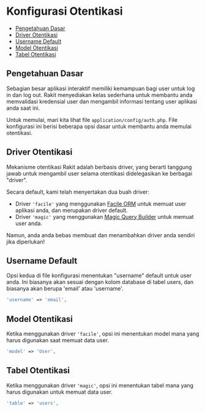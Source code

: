# Konfigurasi Otentikasi

<!-- MarkdownTOC autolink="true" autoanchor="true" levels="2,3" bracket="round" lowercase="only_ascii" -->

- [Pengetahuan Dasar](#pengetahuan-dasar)
- [Driver Otentikasi](#driver-otentikasi)
- [Username Default](#username-default)
- [Model Otentikasi](#model-otentikasi)
- [Tabel Otentikasi](#tabel-otentikasi)

<!-- /MarkdownTOC -->


<a id="pengetahuan-dasar"></a>
## Pengetahuan Dasar

Sebagian besar aplikasi interaktif memiliki kemampuan bagi user untuk log in dan log out. Rakit menyediakan kelas sederhana untuk membantu anda memvalidasi kredensial user dan mengambil informasi tentang user aplikasi anda saat ini.

Untuk memulai, mari kita lihat file `application/config/auth.php`. File konfigurasi ini berisi beberapa opsi dasar untuk membantu anda memulai otentikasi.


<a id="driver-otentikasi"></a>
## Driver Otentikasi

Mekanisme otentikasi Rakit adalah berbasis driver, yang berarti tanggung jawab untuk mengambil user selama otentikasi didelegasikan ke berbagai "driver".

Secara default, kami telah menyertakan dua buah driver:

  - Driver `'facile'` yang menggunakan [Facile ORM](/docs/database/facile) untuk memuat user aplikasi anda, dan merupakan driver default.
  - Driver `'magic'` yang menggunakan [Magic Query Builder](/docs/database/magic) untuk memuat user anda.


Namun, anda anda bebas membuat dan menambahkan driver anda sendiri jika diperlukan!


<a id="username-default"></a>
## Username Default

Opsi kedua di file konfigurasi menentukan "username" default untuk user anda. Ini biasanya akan sesuai dengan kolom database di tabel users, dan biasanya akan berupa 'email' atau 'username'.

```php
'username' => 'email',
```


<a id="model-otentikasi"></a>
## Model Otentikasi

Ketika menggunakan driver `'facile'`, opsi ini menentukan model mana yang harus digunakan saat memuat data user.

```php
'model' => 'User',
```


<a id="tabel-otentikasi"></a>
## Tabel Otentikasi

Ketika menggunakan driver `'magic'`, opsi ini menentukan tabel mana yang harus digunakan untuk memuat data user.

```php
'table' => 'users',
```
